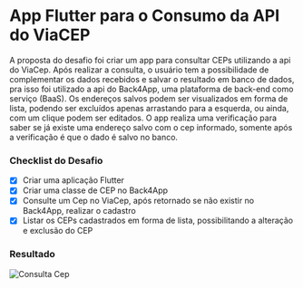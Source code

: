 ﻿# App Flutter para o Consumo da API do ViaCEP

A proposta do desafio foi criar um app para consultar CEPs utilizando a api do ViaCep.  Após realizar a consulta, o usuário tem a possibilidade de complementar os dados recebidos e salvar o resultado em banco de dados, pra isso foi utilizado a api do Back4App, uma plataforma de back-end como serviço (BaaS). Os endereços salvos podem ser visualizados em forma de lista, podendo ser excluídos apenas arrastando para a esquerda, ou ainda, com um clique podem ser editados.  O app realiza uma verificação para saber se já existe uma endereço salvo com o cep informado, somente após a verificação é que o dado é salvo no banco.

### Checklist do Desafio
- [x] Criar uma aplicação Flutter​
- [x] Criar uma classe de CEP no Back4App​
- [x] Consulte um Cep no ViaCep, após retornado se não existir no Back4App, realizar o cadastro​
- [x] Listar os CEPs cadastrados em forma de lista, possibilitando a alteração e exclusão do CEP​
     
### Resultado
![Consulta Cep](https://github.com/juscelinomessias/consumindo-api-viacep-flutter/assets/20049294/59f820bf-ed0a-4ab7-b2d5-375350e1c6f2)
